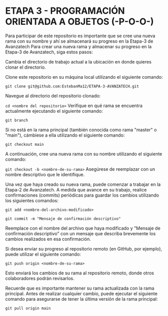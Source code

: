 
# ETAPA 3 - PROGRAMACIÓN ORIENTADA A OBJETOS (-P-O-O-)

Para participar de este repositorio es importante que se cree una nueva rama con su nombre y ahí se almacenará su progreso en la Etapa-3 de Avanzatech
Para crear una nueva rama y almacenar su progreso en la Etapa-3 de Avanzatech, siga estos pasos:

Cambia el directorio de trabajo actual a la ubicación en donde quieres clonar el directorio.

Clone este repositorio en su máquina local utilizando el siguiente comando:

`git clone git@github.com:EstebanMa12/ETAPA-3-AVANZATECH.git` 

Navegue al directorio del repositorio clonado:

`cd <nombre del repositorio>`
Verifique en qué rama se encuentra actualmente ejecutando el siguiente comando:

`git branch`

Si no está en la rama principal (también conocida como rama "master" o "main"), cámbiese a ella utilizando el siguiente comando:

`git checkout main`

A continuación, cree una nueva rama con su nombre utilizando el siguiente comando:

`git checkout -b <nombre-de-su-rama>`
Asegúrese de reemplazar <nombre-de-su-rama> con un nombre descriptivo que le identifique.

Una vez que haya creado su nueva rama, puede comenzar a trabajar en la Etapa-2 de Avanzatech. A medida que avance en su trabajo, realice confirmaciones (commits) periódicas para guardar los cambios utilizando los siguientes comandos:

`git add <nombre-del-archivo-modificado>`

`git commit -m "Mensaje de confirmación descriptivo"`

Reemplace <nombre-del-archivo-modificado> con el nombre del archivo que haya modificado y "Mensaje de confirmación descriptivo" con un mensaje que describa brevemente los cambios realizados en esa confirmación.

Si desea enviar su progreso al repositorio remoto (en GitHub, por ejemplo), puede utilizar el siguiente comando:

`git push origin <nombre-de-su-rama>`

Esto enviará los cambios de su rama al repositorio remoto, donde otros colaboradores podrán revisarlos.

Recuerde que es importante mantener su rama actualizada con la rama principal. Antes de realizar cualquier cambio, puede ejecutar el siguiente comando para asegurarse de tener la última versión de la rama principal:

`git pull origin main`




